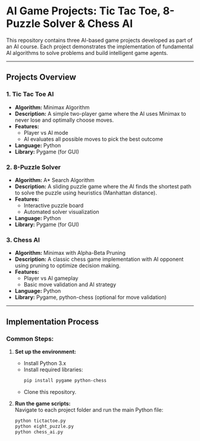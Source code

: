 # AI Game Projects: Tic Tac Toe, 8-Puzzle Solver & Chess AI

This repository contains three AI-based game projects developed as part of an AI course. Each project demonstrates the implementation of fundamental AI algorithms to solve problems and build intelligent game agents.

---

## Projects Overview

### 1. Tic Tac Toe AI
- **Algorithm:** Minimax Algorithm  
- **Description:** A simple two-player game where the AI uses Minimax to never lose and optimally choose moves.
- **Features:**  
  - Player vs AI mode  
  - AI evaluates all possible moves to pick the best outcome  
- **Language:** Python  
- **Library:** Pygame (for GUI)

### 2. 8-Puzzle Solver
- **Algorithm:** A* Search Algorithm  
- **Description:** A sliding puzzle game where the AI finds the shortest path to solve the puzzle using heuristics (Manhattan distance).  
- **Features:**  
  - Interactive puzzle board  
  - Automated solver visualization  
- **Language:** Python  
- **Library:** Pygame (for GUI)

### 3. Chess AI
- **Algorithm:** Minimax with Alpha-Beta Pruning  
- **Description:** A classic chess game implementation with AI opponent using pruning to optimize decision making.  
- **Features:**  
  - Player vs AI gameplay  
  - Basic move validation and AI strategy  
- **Language:** Python  
- **Library:** Pygame, python-chess (optional for move validation)

---

## Implementation Process

### Common Steps:
1. **Set up the environment:**  
   - Install Python 3.x  
   - Install required libraries:
     ```bash
     pip install pygame python-chess
     ```
   - Clone this repository.

2. **Run the game scripts:**  
   Navigate to each project folder and run the main Python file:
   ```bash
   python tictactoe.py
   python eight_puzzle.py
   python chess_ai.py
